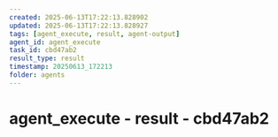 ```yaml
---
created: 2025-06-13T17:22:13.828902
updated: 2025-06-13T17:22:13.828927
tags: [agent_execute, result, agent-output]
agent_id: agent_execute
task_id: cbd47ab2
result_type: result
timestamp: 20250613_172213
folder: agents
---
```


# agent_execute - result - cbd47ab2

